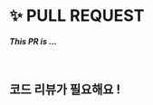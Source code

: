 # ✨ PULL REQUEST

**_This PR is ..._**<br>

<!-- prefix로 `Gimoji`를 이용해주세요 (`README`의 `convention`을 참고해주세요)<br>
Please use `Gimoji` as a prefix (refer to `README`'s `convention`) -->

<!-- 해당 PR의 내용을 적어주세요. 상세할수록 더 좋습니다 : ) -->

<br>

## 코드 리뷰가 필요해요 !

<!-- 집중적으로 코드 리뷰가 필요한 부분을 적어주세요<br><br>
`wonjin-dev`를 반드시 review assign 해주세요<br> 섹션이 필요 없다면 해당 섹션은 지우셔도 좋습니다 -->
